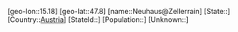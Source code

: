 ﻿---
location: [47.8,15.18]
type: City
tags:
- geo/City


SpocWebEntityId: 32829
isDeleted: false
confidential: public

---
[geo-lon::15.18]
[geo-lat::47.8]
[name::Neuhaus@Zellerrain]
[State::]
[Country::[Austria](geo/Continent/Europe/Austria.md)]
[StateId::]
[Population::]
[Unknown::]

